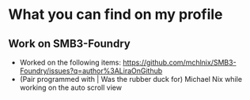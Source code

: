 # What you can find on my profile

## Work on SMB3-Foundry
 - Worked on the following items: https://github.com/mchlnix/SMB3-Foundry/issues?q=author%3ALiraOnGithub
 - (Pair programmed with | Was the rubber duck for) Michael Nix while working on the auto scroll view

